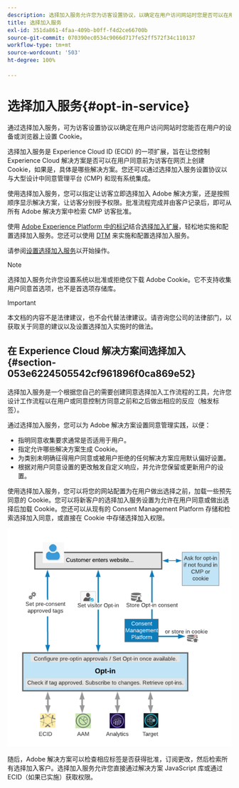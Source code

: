 ```yaml
---
description: 选择加入服务允许您为访客设置协议，以确定在用户访问网站时您是否可以在用户的设备或浏览器上设置 Cookie。
title: 选择加入服务
exl-id: 351da861-4faa-409b-b0ff-f4d2ce66700b
source-git-commit: 070390ec0534c9066d717fe52ff572f34c110137
workflow-type: tm+mt
source-wordcount: '503'
ht-degree: 100%

---
```


# 选择加入服务{#opt-in-service}

通过选择加入服务，可为访客设置协议以确定在用户访问网站时您能否在用户的设备或浏览器上设置 Cookie。

选择加入服务是 Experience Cloud ID (ECID) 的一项扩展，旨在让您控制 Experience Cloud 解决方案是否可以在用户同意前为访客在网页上创建 Cookie，如果是，具体是哪些解决方案。您还可以通过选择加入服务设置协议以与大型设计中同意管理平台 (CMP) 和现有系统集成。

使用选择加入服务，您可以指定让访客立即选择加入 Adobe 解决方案，还是按照顺序显示解决方案，让访客分别授予权限。批准流程完成并由客户记录后，即可从所有 Adobe 解决方案中检索 CMP 访客批准。

使用 [Adobe Experience Platform 中的标记](https://experienceleague.adobe.com/docs/experience-platform/tags/home.html)结合[选择加入扩展](../../implementation-guides/opt-in-service/launch.md)，轻松地实施和配置选择加入服务。您还可以使用 [DTM](../../implementation-guides/opt-in-service/optin-dtm.md) 来实施和配置选择加入服务。

请参阅[设置选择加入服务](../../implementation-guides/opt-in-service/getting-started.md)以开始操作。

>[!NOTE]
>
>选择加入服务允许您设置系统以批准或拒绝仅下载 Adobe Cookie。它不支持收集用户同意首选项，也不是首选项存储库。

>[!IMPORTANT]
>
>本文档的内容不是法律建议，也不会代替法律建议。请咨询您公司的法律部门，以获取关于同意的建议以及设置选择加入实施时的做法。

## 在 Experience Cloud 解决方案间选择加入 {#section-053e6224505542cf961896f0ca869e52}

选择加入服务是一个根据您自己的需要创建同意选择加入工作流程的工具，允许您设计工作流程以在用户或同意控制方同意之前和之后做出相应的反应（触发标签）。

通过选择加入服务，您可以为 Adobe 解决方案设置同意管理实践，以便：

* 指明同意收集要求通常是否适用于用户。
* 指定允许哪些解决方案生成 Cookie。
* 为类别未明确征得用户同意或被用户拒绝的任何解决方案应用默认偏好设置。
* 根据对用户同意设置的更改触发自定义响应，并允许您保留或更新用户的设置。

使用选择加入服务，您可以将您的网站配置为在用户做出选择之前，加载一些预先同意的 Cookie。您可以将新客户的选择加入服务设置为允许在用户同意或做出选择后加载 Cookie。您还可以从现有的 Consent Management Platform 存储和检索选择加入同意，或直接在 Cookie 中存储选择加入权限。

![](assets/Opt-in-approval.png)

随后，Adobe 解决方案可以检查相应标签是否获得批准，订阅更改，然后检索所有选择加入客户。选择加入服务允许您直接通过解决方案 JavaScript 库或通过 ECID（如果已实施）获取权限。
